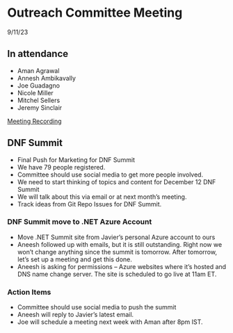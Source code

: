 # Outreach Committee Meeting

9/11/23

## In attendance

* Aman Agrawal
* Annesh Ambikavally
* Joe Guadagno
* Nicole Miller
* Mitchel Sellers
* Jeremy Sinclair

[Meeting Recording](https://dotnetfoundation.sharepoint.com/:v:/g/EWgS0cMH8VxNrDm4q-Yx55oBd9ECUPaG1LMsZ6JmLXwhnw?e=FIHGAP)

## DNF Summit

* Final Push for Marketing for DNF Summit
* We have 79 people registered.
* Committee should use social media to get more people involved.
* We need to start thinking of topics and content for December 12 DNF Summit
* We will talk about this via email or at next month’s meeting.
* Track ideas from Git Repo Issues for DNF Summit.

### DNF Summit move to .NET Azure Account

* Move .NET Summit site from Javier’s personal Azure account to ours
* Aneesh followed up with emails, but it is still outstanding.  Right now we won’t change anything since the summit is tomorrow.  After tomorrow, let’s set up a meeting and get this done.
* Aneesh is asking for permissions – Azure websites where it’s hosted and DNS name change server.  The site is scheduled to go live at 11am ET.

### Action Items

* Committee should use social media to push the summit
* Aneesh will reply to Javier’s latest email.
* Joe will schedule a meeting next week with Aman after 8pm IST.
